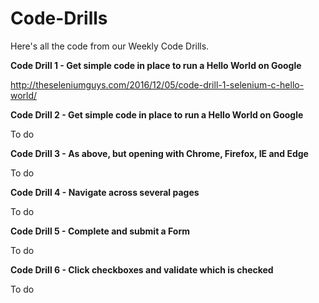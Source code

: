 # Code-Drills
Here's all the code from our Weekly Code Drills.

**Code Drill 1 - Get simple code in place to run a Hello World on Google**

http://theseleniumguys.com/2016/12/05/code-drill-1-selenium-c-hello-world/

**Code Drill 2 - Get simple code in place to run a Hello World on Google**

To do

**Code Drill 3 - As above, but opening with Chrome, Firefox, IE and Edge**

To do

**Code Drill 4 - Navigate across several pages**

To do

**Code Drill 5 - Complete and submit a Form**

To do

**Code Drill 6 - Click checkboxes and validate which is checked**

To do
